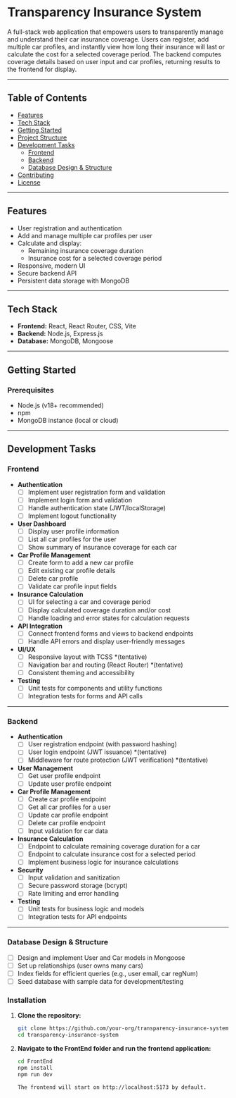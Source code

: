 
# Transparency Insurance System



A full-stack web application that empowers users to transparently manage and understand their car insurance coverage. Users can register, add multiple car profiles, and instantly view how long their insurance will last or calculate the cost for a selected coverage period. The backend computes coverage details based on user input and car profiles, returning results to the frontend for display.

---

## Table of Contents

- [Features](#features)
- [Tech Stack](#tech-stack)
- [Getting Started](#getting-started)
- [Project Structure](#project-structure)
- [Development Tasks](#development-tasks)
  - [Frontend](#frontend)
  - [Backend](#backend)
  - [Database Design & Structure](#database-design--structure)
- [Contributing](#contributing)
- [License](#license)

---

## Features

- User registration and authentication
- Add and manage multiple car profiles per user
- Calculate and display:
  - Remaining insurance coverage duration
  - Insurance cost for a selected coverage period
- Responsive, modern UI
- Secure backend API
- Persistent data storage with MongoDB

---

## Tech Stack

- **Frontend:** React, React Router, CSS, Vite
- **Backend:** Node.js, Express.js
- **Database:** MongoDB, Mongoose

---

## Getting Started

### Prerequisites

- Node.js (v18+ recommended)
- npm
- MongoDB instance (local or cloud)

---

## Development Tasks

### Frontend

- **Authentication**
  - [ ] Implement user registration form and validation
  - [ ] Implement login form and validation
  - [ ] Handle authentication state (JWT/localStorage)
  - [ ] Implement logout functionality

- **User Dashboard**
  - [ ] Display user profile information
  - [ ] List all car profiles for the user
  - [ ] Show summary of insurance coverage for each car

- **Car Profile Management**
  - [ ] Create form to add a new car profile
  - [ ] Edit existing car profile details
  - [ ] Delete car profile
  - [ ] Validate car profile input fields

- **Insurance Calculation**
  - [ ] UI for selecting a car and coverage period
  - [ ] Display calculated coverage duration and/or cost
  - [ ] Handle loading and error states for calculation requests

- **API Integration**
  - [ ] Connect frontend forms and views to backend endpoints
  - [ ] Handle API errors and display user-friendly messages

- **UI/UX**
  - [ ] Responsive layout with TCSS *(tentative)
  - [ ] Navigation bar and routing (React Router) *(tentative)
  - [ ] Consistent theming and accessibility

- **Testing**
  - [ ] Unit tests for components and utility functions
  - [ ] Integration tests for forms and API calls

---

### Backend

- **Authentication**
  - [ ] User registration endpoint (with password hashing)
  - [ ] User login endpoint (JWT issuance) *(tentative)
  - [ ] Middleware for route protection (JWT verification) *(tentative)

- **User Management**
  - [ ] Get user profile endpoint
  - [ ] Update user profile endpoint

- **Car Profile Management**
  - [ ] Create car profile endpoint
  - [ ] Get all car profiles for a user
  - [ ] Update car profile endpoint
  - [ ] Delete car profile endpoint
  - [ ] Input validation for car data

- **Insurance Calculation**
  - [ ] Endpoint to calculate remaining coverage duration for a car
  - [ ] Endpoint to calculate insurance cost for a selected period
  - [ ] Implement business logic for insurance calculations

- **Security**
  - [ ] Input validation and sanitization
  - [ ] Secure password storage (bcrypt)
  - [ ] Rate limiting and error handling

- **Testing**
  - [ ] Unit tests for business logic and models
  - [ ] Integration tests for API endpoints

---

### Database Design & Structure

- [ ] Design and implement User and Car models in Mongoose
- [ ] Set up relationships (user owns many cars)
- [ ] Index fields for efficient queries (e.g., user email, car regNum)
- [ ] Seed database with sample data for development/testing

### Installation

1. **Clone the repository:**
   ```sh
   git clone https://github.com/your-org/transparency-insurance-system.git
   cd transparency-insurance-system
2. **Navigate to the FrontEnd folder and run the frontend application:**
   ```sh
   cd FrontEnd
   npm install
   npm run dev

   The frontend will start on http://localhost:5173 by default.


